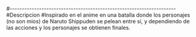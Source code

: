 #--------------------------------------------------------------------
#Descripcion
#Inspirado en el anime en una batalla donde los personajes (no son mios) de Naruto Shippuden se pelean entre si, y dependiendo de las acciones y los personajes se obtienen finales.
